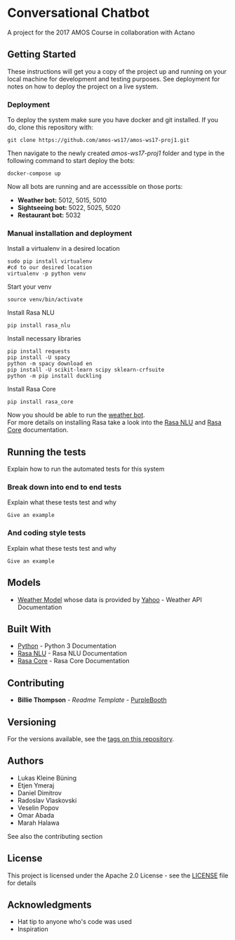 # Conversational Chatbot

A project for the 2017 AMOS Course in collaboration with Actano

## Getting Started

These instructions will get you a copy of the project up and running on your local machine for development and testing purposes. See deployment for notes on how to deploy the project on a live system.

### Deployment

To deploy the system make sure you have docker and git installed. If you do, clone this repository with:

```
git clone https://github.com/amos-ws17/amos-ws17-proj1.git
```

Then navigate to the newly created _amos-ws17-proj1_ folder and type in the following command to start deploy the bots:

```
docker-compose up
```
Now all bots are running and are accesssible on those ports:
* **Weather bot:** 5012, 5015, 5010
* **Sightseeing bot:** 5022, 5025, 5020
* **Restaurant bot:** 5032

### Manual installation and deployment

Install a virtualenv in a desired location

```
sudo pip install virtualenv
#cd to our desired location
virtualenv -p python venv
```

Start your venv

```
source venv/bin/activate
```

Install Rasa NLU

```
pip install rasa_nlu
```

Install necessary libraries

```
pip install requests 
pip install -U spacy
python -m spacy download en
pip install -U scikit-learn scipy sklearn-crfsuite
python -m pip install duckling
```

Install Rasa Core

```
pip install rasa_core
```

Now you should be able to run the [weather bot](https://github.com/amos-ws17/amos-ws17-proj1/wiki/Weather-bot).  
For more details on installing Rasa take a look into the [Rasa NLU](http://nlu.rasa.ai/installation.html) and [Rasa Core](https://core.rasa.ai/installation.html) documentation.

## Running the tests

Explain how to run the automated tests for this system

### Break down into end to end tests

Explain what these tests test and why

```
Give an example
```

### And coding style tests

Explain what these tests test and why

```
Give an example
```

## Models

* [Weather Model](https://github.com/amos-ws17/amos-ws17-proj1/wiki/Weather-bot) whose data is provided by [Yahoo](https://developer.yahoo.com/weather/documentation.html) - Weather API Documentation

## Built With

* [Python](https://docs.python.org/3/) - Python 3 Documentation
* [Rasa NLU](https://nlu.rasa.ai/index.html) - Rasa NLU Documentation
* [Rasa Core](https://core.rasa.ai/index.html) - Rasa Core Documentation

## Contributing

* **Billie Thompson** - *Readme Template* - [PurpleBooth](https://github.com/PurpleBooth)


## Versioning

For the versions available, see the [tags on this repository](https://github.com/amos-ws17/amos-ws17-proj1/tags). 

## Authors

* Lukas Kleine Büning
* Etjen Ymeraj 
* Daniel Dimitrov
* Radoslav Vlaskovski 
* Veselin Popov
* Omar Abada
* Marah Halawa

See also the contributing section

## License

This project is licensed under the Apache 2.0 License - see the [LICENSE](LICENSE) file for details

## Acknowledgments

* Hat tip to anyone who's code was used
* Inspiration
